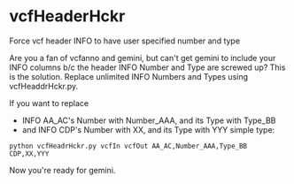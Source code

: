 # vcfHeaderHckr
Force vcf header INFO to have user specified number and type

Are you a fan of vcfanno and gemini, but can't get gemini to include your INFO columns b/c the header INFO Number and Type are screwed up? This is the solution. Replace unlimited INFO Numbers and Types using vcfHeaddrHckr.py.

If you want to replace
* INFO AA_AC's Number with Number_AAA, and its Type with Type_BB 
* and INFO CDP's Number with XX, and its Type with YYY
simple type:

```
python vcfHeadrHckr.py vcfIn vcfOut AA_AC,Number_AAA,Type_BB CDP,XX,YYY
```

Now you're ready for gemini.
